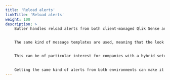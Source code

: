 ```yaml
---
title: 'Reload alerts'
linkTitle: 'Reload alerts'
weight: 100
description: >
    Butler handles reload alerts from both client-managed Qlik Sense and Qlik Sense Cloud.


    The same kind of message templates are used, meaning that the look and feel of the alerts are the same regardless of where the alert originated. 


    This can be of particular interest for companies with a hybrid setup or that are in the process of migrating from client-managed to cloud-based Qlik Sense.

    
    Getting the same kind of alerts from both environments can make it easier to understand what's going on.
---
```


